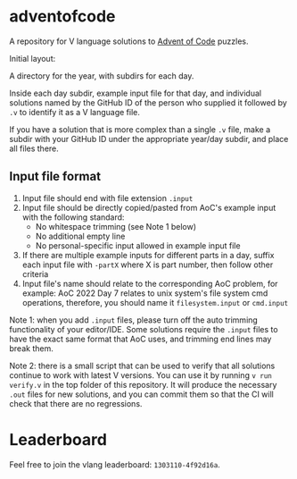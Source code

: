 # adventofcode

A repository for V language solutions to [Advent of Code](https://adventofcode.com/about) puzzles.

Initial layout:

A directory for the year, with subdirs for each day.

Inside each day subdir, example input file for that day, and individual solutions named
by the GitHub ID of the person who supplied it followed by `.v` to identify it as a V
language file.

If you have a solution that is more complex than a single `.v` file, make a subdir with
your GitHub ID under the appropriate year/day subdir, and place all files there.

## Input file format

1. Input file should end with file extension `.input`
2. Input file should be directly copied/pasted from AoC's example input with the following
standard:
    - No whitespace trimming (see Note 1 below)
    - No additional empty line
    - No personal-specific input allowed in example input file
3. If there are multiple example inputs for different parts in a day, suffix each
input file with `-partX` where X is part number, then follow other criteria
4. Input file's name should relate to the corresponding AoC problem, for example: AoC 2022
Day 7 relates to unix system's file system cmd operations, therefore, you should
name it `filesystem.input` or `cmd.input`

Note 1: when you add `.input` files, please turn off the auto trimming
functionality of your editor/IDE. Some solutions require the `.input`
files to have the exact same format that AoC uses, and trimming end
lines may break them.

Note 2: there is a small script that can be used to verify that all
solutions continue to work with latest V versions. You can use it by
running `v run verify.v` in the top folder of this repository.
It will produce the necessary `.out` files for new solutions, and you
can commit them so that the CI will check that there are no
regressions.

# Leaderboard

Feel free to join the vlang leaderboard: `1303110-4f92d16a`.
